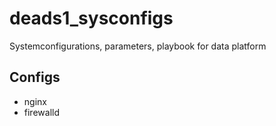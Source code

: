 # deads1_sysconfigs
Systemconfigurations, parameters, playbook for data platform

## Configs
- nginx
- firewalld
